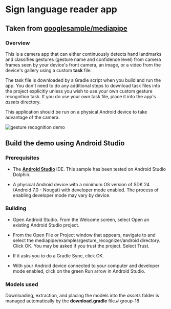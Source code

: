 # Sign language reader app

## Taken from [googlesample/mediapipe](https://github.com/googlesamples/mediapipe)

### Overview

This is a camera app that can either continuously detects hand landmarks and classifies gestures (gesture name and confidence level) from camera frames seen by your device's front camera, an image, or a video from the device's gallery using a custom **task** file.

The task file is downloaded by a Gradle script when you build and run the app. You don't need to do any additional steps to download task files into the project explicitly unless you wish to use your own custom gesture recognition task. If you do use your own task file, place it into the app's *assets* directory.

This application should be run on a physical Android device to take advantage of the camera.

![gesture recognition demo](gesturerec.gif?raw=true "Gesture Recognition Demo")


## Build the demo using Android Studio

### Prerequisites

*   The **[Android Studio](https://developer.android.com/studio/index.html)** IDE. This sample has been tested on Android Studio Dolphin.

*   A physical Android device with a minimum OS version of SDK 24 (Android 7.0 -
    Nougat) with developer mode enabled. The process of enabling developer mode
    may vary by device.

### Building

*   Open Android Studio. From the Welcome screen, select Open an existing
    Android Studio project.

*   From the Open File or Project window that appears, navigate to and select
    the mediapipe/examples/gesture_recognizer/android directory. Click OK. You may
    be asked if you trust the project. Select Trust.

*   If it asks you to do a Gradle Sync, click OK.

*   With your Android device connected to your computer and developer mode
    enabled, click on the green Run arrow in Android Studio.

### Models used

Downloading, extraction, and placing the models into the *assets* folder is
managed automatically by the **download.gradle** file.#   g r o u p - 1 8  
 